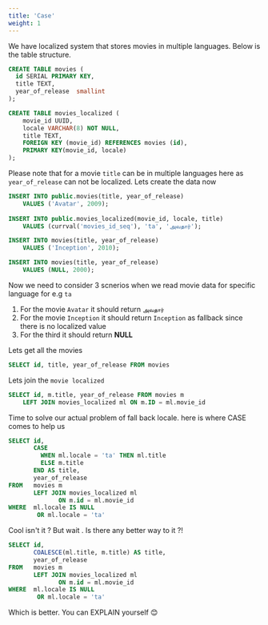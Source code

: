 ```yaml
---
title: 'Case'
weight: 1
--- 
```


We have localized system that stores movies in multiple languages. Below is the table structure.

```sql
CREATE TABLE movies (
  id SERIAL PRIMARY KEY,
  title TEXT,
  year_of_release  smallint 
);

CREATE TABLE movies_localized (
    movie_id UUID,
    locale VARCHAR(8) NOT NULL,
    title TEXT,
    FOREIGN KEY (movie_id) REFERENCES movies (id),
    PRIMARY KEY(movie_id, locale)
);
```

Please note that for a movie `title` can be in multiple languages here as `year_of_release` can not be localized. Lets create the data now


```sql
INSERT INTO public.movies(title, year_of_release)
	VALUES ('Avatar', 2009);
	
INSERT INTO public.movies_localized(movie_id, locale, title) 
	VALUES (currval('movies_id_seq'), 'ta', 'அவதார்');

INSERT INTO movies(title, year_of_release)
	VALUES ('Inception', 2010);

INSERT INTO movies(title, year_of_release)
	VALUES (NULL, 2000);    
```

Now we need to consider 3 scnerios when we read movie data for specific language for e.g `ta`

1. For the movie `Avatar` it should return `அவதார்`
2. For the movie `Inception` it should return `Inception` as fallback since there is no localized value
3. For the third it should return **NULL**

Lets get all the movies 

```sql
SELECT id, title, year_of_release FROM movies
```

Lets join the `movie localized`

```sql
SELECT id, m.title, year_of_release FROM movies m
	LEFT JOIN movies_localized ml ON m.ID = ml.movie_id
```

Time to solve our actual problem of fall back locale. here is where CASE comes to help us

```sql
SELECT id,
       CASE
         WHEN ml.locale = 'ta' THEN ml.title
         ELSE m.title
       END AS title,
       year_of_release
FROM   movies m
       LEFT JOIN movies_localized ml
              ON m.id = ml.movie_id
WHERE  ml.locale IS NULL
        OR ml.locale = 'ta'
```

Cool isn't it ? But wait . Is there any better way to it ?!

```sql
SELECT id,
       COALESCE(ml.title, m.title) AS title,
       year_of_release
FROM   movies m
       LEFT JOIN movies_localized ml
              ON m.id = ml.movie_id
WHERE  ml.locale IS NULL
        OR ml.locale = 'ta'
```

Which is better. You can EXPLAIN yourself 😊